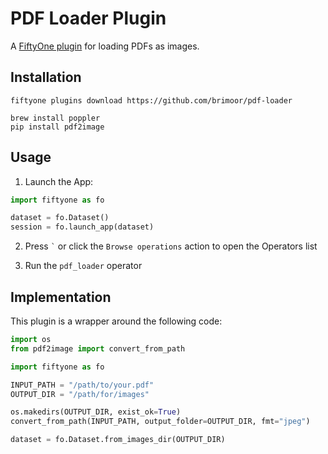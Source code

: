 # PDF Loader Plugin

A [FiftyOne plugin](https://github.com/voxel51/fiftyone-plugins) for loading
PDFs as images.

## Installation

```shell
fiftyone plugins download https://github.com/brimoor/pdf-loader

brew install poppler
pip install pdf2image
```

## Usage

1. Launch the App:

```py
import fiftyone as fo

dataset = fo.Dataset()
session = fo.launch_app(dataset)
```

2.  Press `` ` `` or click the `Browse operations` action to open the Operators
    list

3.  Run the `pdf_loader` operator

## Implementation

This plugin is a wrapper around the following code:

```py
import os
from pdf2image import convert_from_path

import fiftyone as fo

INPUT_PATH = "/path/to/your.pdf"
OUTPUT_DIR = "/path/for/images"

os.makedirs(OUTPUT_DIR, exist_ok=True)
convert_from_path(INPUT_PATH, output_folder=OUTPUT_DIR, fmt="jpeg")

dataset = fo.Dataset.from_images_dir(OUTPUT_DIR)
```
